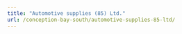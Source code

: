 ```yaml
---
title: "Automotive supplies (85) Ltd."
url: /conception-bay-south/automotive-supplies-85-ltd/
---
```

